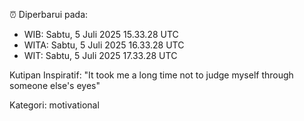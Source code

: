 ⏰ Diperbarui pada:
- WIB: Sabtu, 5 Juli 2025 15.33.28 UTC
- WITA: Sabtu, 5 Juli 2025 16.33.28 UTC
- WIT: Sabtu, 5 Juli 2025 17.33.28 UTC

Kutipan Inspiratif:
"It took me a long time not to judge myself through someone else's eyes"


Kategori: motivational

